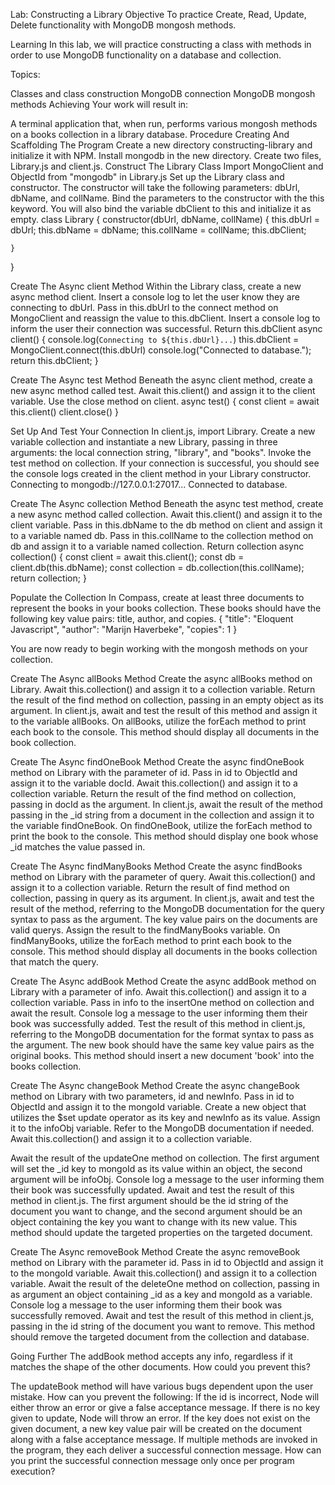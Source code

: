 Lab: Constructing a Library
Objective
To practice Create, Read, Update, Delete functionality with MongoDB mongosh methods.

Learning
In this lab, we will practice constructing a class with methods in order to use MongoDB functionality on a database and collection.

Topics:

Classes and class construction
MongoDB connection
MongoDB mongosh methods
Achieving
Your work will result in:

A terminal application that, when run, performs various mongosh methods on a books collection in a library database.
Procedure
Creating And Scaffolding The Program
 Create a new directory constructing-library and initialize it with NPM.
 Install mongodb in the new directory.
 Create two files, Library.js and client.js.
Construct The Library Class
 Import MongoClient and ObjectId from "mongodb" in Library.js
 Set up the Library class and constructor. The constructor will take the following parameters: dbUrl, dbName, and collName.
 Bind the parameters to the constructor with the this keyword.
 You will also bind the variable dbClient to this and initialize it as empty.
class Library {
    constructor(dbUrl, dbName, collName) {
      this.dbUrl = dbUrl;
      this.dbName = dbName;
      this.collName = collName;
      this.dbClient;
      
    }
}

Create The Async client Method
 Within the Library class, create a new async method client.
 Insert a console log to let the user know they are connecting to dbUrl.
 Pass in this.dbUrl to the connect method on MongoClient and reassign the value to this.dbClient.
 Insert a console log to inform the user their connection was successful.
 Return this.dbClient
    async client() {
        console.log(`Connecting to ${this.dbUrl}...`)
        this.dbClient = MongoClient.connect(this.dbUrl)
        console.log("Connected to database.");
        return this.dbClient;
      }

Create The Async test Method
 Beneath the async client method, create a new async method called test.
 Await this.client() and assign it to the client variable.
 Use the close method on client.
async test() {
        const client = await this.client()
        client.close()
      }

Set Up And Test Your Connection
 In client.js, import Library.
 Create a new variable collection and instantiate a new Library, passing in three arguments: the local connection string, "library", and "books".
 Invoke the test method on collection.
 If your connection is successful, you should see the console logs created in the client method in your Library constructor.
Connecting to mongodb://127.0.0.1:27017...
Connected to database.

Create The Async collection Method
 Beneath the async test method, create a new async method called collection.
 Await this.client() and assign it to the client variable.
 Pass in this.dbName to the db method on client and assign it to a variable named db.
 Pass in this.collName to the collection method on db and assign it to a variable named collection.
 Return collection
      async collection() {
        const client = await this.client();
        const db = client.db(this.dbName);
        const collection = db.collection(this.collName);
        return collection;
      }

Populate the Collection
 In Compass, create at least three documents to represent the books in your books collection.
 These books should have the following key value pairs: title, author, and copies.
{
  "title": "Eloquent Javascript",
  "author": "Marijn Haverbeke",
  "copies": 1
}

You are now ready to begin working with the mongosh methods on your collection.

Create The Async allBooks Method
 Create the async allBooks method on Library.
 Await this.collection() and assign it to a collection variable.
 Return the result of the find method on collection, passing in an empty object as its argument.
 In client.js, await and test the result of this method and assign it to the variable allBooks.
 On allBooks, utilize the forEach method to print each book to the console.
 This method should display all documents in the book collection.

Create The Async findOneBook Method
 Create the async findOneBook method on Library with the parameter of id.
 Pass in id to ObjectId and assign it to the variable docId.
 Await this.collection() and assign it to a collection variable.
 Return the result of the find method on collection, passing in docId as the argument.
 In client.js, await the result of the method passing in the _id string from a document in the collection and assign it to the variable findOneBook.
 On findOneBook, utilize the forEach method to print the book to the console.
 This method should display one book whose _id matches the value passed in.

Create The Async findManyBooks Method
 Create the async findBooks method on Library with the parameter of query.
 Await this.collection() and assign it to a collection variable.
 Return the result of find method on collection, passing in query as its argument.
 In client.js, await and test the result of the method, referring to the MongoDB documentation for the query syntax to pass as the argument. The key value pairs on the documents are valid querys. Assign the result to the findManyBooks variable.
 On findManyBooks, utilize the forEach method to print each book to the console.
 This method should display all documents in the books collection that match the query.

Create The Async addBook Method
 Create the async addBook method on Library with a parameter of info.
 Await this.collection() and assign it to a collection variable.
 Pass in info to the insertOne method on collection and await the result.
 Console log a message to the user informing them their book was successfully added.
 Test the result of this method in client.js, referring to the MongoDB documentation for the format syntax to pass as the argument. The new book should have the same key value pairs as the original books.
 This method should insert a new document 'book' into the books collection.

Create The Async changeBook Method
 Create the async changeBook method on Library with two parameters, id and newInfo.
 Pass in id to ObjectId and assign it to the mongoId variable.
 Create a new object that utilizes the $set update operator as its key and newInfo as its value. Assign it to the infoObj variable. Refer to the MongoDB documentation if needed.
 Await this.collection() and assign it to a collection variable.

 Await the result of the updateOne method on collection. The first argument will set the _id key to mongoId as its value within an object, the second argument will be infoObj.
 Console log a message to the user informing them their book was successfully updated.
 Await and test the result of this method in client.js. The first argument should be the id string of the document you want to change, and the second argument should be an object containing the key you want to change with its new value.
 This method should update the targeted properties on the targeted document.

Create The Async removeBook Method
 Create the async removeBook method on Library with the parameter id.
 Pass in id to ObjectId and assign it to the mongoId variable.
 Await this.collection() and assign it to a collection variable.
 Await the result of the deleteOne method on collection, passing in as argument an object containing _id as a key and mongoId as a variable.
 Console log a message to the user informing them their book was successfully removed.
 Await and test the result of this method in client.js, passing in the id string of the document you want to remove.
 This method should remove the targeted document from the collection and database.

Going Further
The addBook method accepts any info, regardless if it matches the shape of the other documents. How could you prevent this?

The updateBook method will have various bugs dependent upon the user mistake. How can you prevent the following:
If the id is incorrect, Node will either throw an error or give a false acceptance message.
If there is no key given to update, Node will throw an error.
If the key does not exist on the given document, a new key value pair will be created on the document along with a false acceptance message.
If multiple methods are invoked in the program, they each deliver a successful connection message. How can you print the successful connection message only once per program execution?
